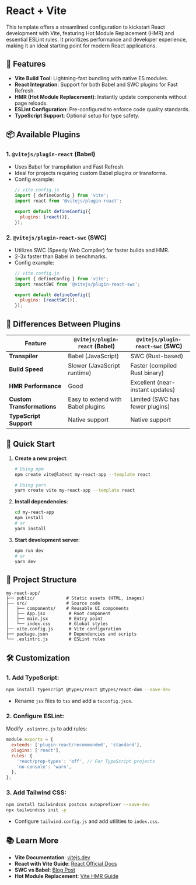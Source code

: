# React + Vite  

This template offers a streamlined configuration to kickstart React development with Vite, featuring Hot Module Replacement (HMR) and essential ESLint rules. It prioritizes performance and developer experience, making it an ideal starting point for modern React applications.  


## 🚀 Features  

- **Vite Build Tool**: Lightning-fast bundling with native ES modules.  
- **React Integration**: Support for both Babel and SWC plugins for Fast Refresh.  
- **HMR (Hot Module Replacement)**: Instantly update components without page reloads.  
- **ESLint Configuration**: Pre-configured to enforce code quality standards.  
- **TypeScript Support**: Optional setup for type safety.  


## 📦 Available Plugins  

### 1. `@vitejs/plugin-react` (Babel)  
- Uses Babel for transpilation and Fast Refresh.  
- Ideal for projects requiring custom Babel plugins or transforms.  
- Config example:  
  ```js
  // vite.config.js  
  import { defineConfig } from 'vite';  
  import react from '@vitejs/plugin-react';  
  
  export default defineConfig({  
    plugins: [react()],  
  });  
  ```  

### 2. `@vitejs/plugin-react-swc` (SWC)  
- Utilizes SWC (Speedy Web Compiler) for faster builds and HMR.  
- 2-3x faster than Babel in benchmarks.  
- Config example:  
  ```js
  // vite.config.js  
  import { defineConfig } from 'vite';  
  import reactSWC from '@vitejs/plugin-react-swc';  
  
  export default defineConfig({  
    plugins: [reactSWC()],  
  });  
  ```  


## 📝 Differences Between Plugins  

| Feature               | `@vitejs/plugin-react` (Babel)          | `@vitejs/plugin-react-swc` (SWC)        |  
|-----------------------|-----------------------------------------|-----------------------------------------|  
| **Transpiler**        | Babel (JavaScript)                      | SWC (Rust-based)                        |  
| **Build Speed**       | Slower (JavaScript runtime)             | Faster (compiled Rust binary)           |  
| **HMR Performance**   | Good                                    | Excellent (near-instant updates)        |  
| **Custom Transformations** | Easy to extend with Babel plugins      | Limited (SWC has fewer plugins)        |  
| **TypeScript Support**| Native support                          | Native support                          |  


## 🚦 Quick Start  

1. **Create a new project**:  
   ```bash  
   # Using npm  
   npm create vite@latest my-react-app --template react  
   
   # Using yarn  
   yarn create vite my-react-app --template react  
   ```  

2. **Install dependencies**:  
   ```bash  
   cd my-react-app  
   npm install  
   # or  
   yarn install  
   ```  

3. **Start development server**:  
   ```bash  
   npm run dev  
   # or  
   yarn dev  
   ```  


## 📂 Project Structure  

```  
my-react-app/  
├── public/            # Static assets (HTML, images)  
├── src/               # Source code  
│   ├── components/    # Reusable UI components  
│   ├── App.jsx         # Root component  
│   ├── main.jsx        # Entry point  
│   └── index.css       # Global styles  
├── vite.config.js      # Vite configuration  
├── package.json        # Dependencies and scripts  
└── .eslintrc.js        # ESLint rules  
```  


## 🛠️ Customization  

### 1. Add TypeScript:  
```bash  
npm install typescript @types/react @types/react-dom --save-dev  
```  
- Rename `jsx` files to `tsx` and add a `tsconfig.json`.  

### 2. Configure ESLint:  
Modify `.eslintrc.js` to add rules:  
```js  
module.exports = {  
  extends: ['plugin:react/recommended', 'standard'],  
  plugins: ['react'],  
  rules: {  
    'react/prop-types': 'off', // For TypeScript projects  
    'no-console': 'warn',  
  },  
};  
```  

### 3. Add Tailwind CSS:  
```bash  
npm install tailwindcss postcss autoprefixer --save-dev  
npx tailwindcss init -p  
```  
- Configure `tailwind.config.js` and add utilities to `index.css`.  


## 📚 Learn More  

- **Vite Documentation**: [vitejs.dev](https://vitejs.dev)  
- **React with Vite Guide**: [React Official Docs](https://react.dev/learn/start-a-new-react-project#using-vite)  
- **SWC vs Babel**: [Blog Post](https://swc.rs/blog/swc-vs-babel)  
- **Hot Module Replacement**: [Vite HMR Guide](https://vitejs.dev/guide/features.html#hot-module-replacement)